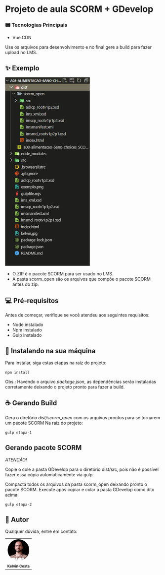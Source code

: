
# Projeto de aula SCORM + GDevelop

### 📟 Tecnologias Principais
- Vue CDN

Use os arquivos para desenvolvimento e no final gere a build para fazer upload no LMS.

## ✨ Exemplo
![Exemplo de diretórios ao buildar](exemplo.png)
- O ZIP é o pacote SCORM para ser usado no LMS.
- A pasta scorm_open são os arquivos que compõe o pacote SCORM antes do zip.

## 💻 Pré-requisitos

Antes de começar, verifique se você atendeu aos seguintes requisitos:

- Node instalado
- Npm instalado
- Gulp instalado


## 🚀 Instalando na sua máquina

Para instalar, siga estas etapas na raíz do projeto:

```
npm install
```
Obs.: Havendo o arquivo *package.json*, as dependências serão instaladas corretamente deixando o projeto pronto para fazer a build.

## ☕ Gerando Build
Gera o diretório *dist/scorm_open* com os arquivos prontos para se tornarem um pacote SCORM
Na raíz do projeto:

```
gulp etapa-1
```

## Gerando pacote SCORM
*ATENÇÃO!*

Copie o cole a pasta GDevelop para o diretório dist/src, pois não é possível fazer essa cópia automaticamente via gulp.

Compacta todos os arquivos da pasta scorm_open deixando pronto o pacote SCORM.
Execute após copiar e colar a pasta GDevelop como dito acima:

```
gulp etapa-2
```


## 🤝 Autor

Qualquer dúvida, entre em contato:

<table>
  <tr>
    <td align="center">
      <a href="https://github.com/oKelvinCosta" title="Kelvin Costa Github">
        <img style="border-radius:50%" src="kelvin.jpg" width="70px;" alt="Kelvin Costa"/><br>
        <sub>
          <b>Kelvin Costa</b>
        </sub>
      </a>
    </td>
  </tr>
</table>

